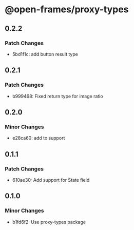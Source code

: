 # @open-frames/proxy-types

## 0.2.2

### Patch Changes

- 5bd1f1c: add button result type

## 0.2.1

### Patch Changes

- b999468: Fixed return type for image ratio

## 0.2.0

### Minor Changes

- e28ca60: add tx support

## 0.1.1

### Patch Changes

- 610ae30: Add support for State field

## 0.1.0

### Minor Changes

- b1fd6f2: Use proxy-types package
